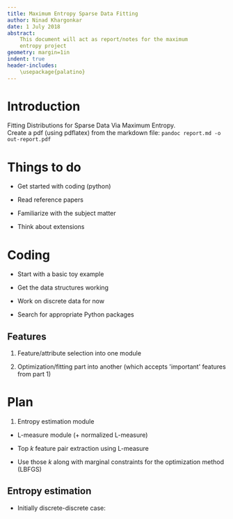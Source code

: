 ```yaml
---
title: Maximum Entropy Sparse Data Fitting
author: Ninad Khargonkar
date: 1 July 2018
abstract:
    This document will act as report/notes for the maximum
    entropy project
geometry: margin=1in
indent: true
header-includes:
    \usepackage{palatino}
---
```


# Introduction

Fitting Distributions for Sparse Data Via Maximum Entropy.  
Create a pdf (using pdflatex) from the markdown file:
`pandoc report.md -o out-report.pdf`


# Things to do

- Get started with coding (python)

- Read reference papers

- Familiarize with the subject matter

- Think about extensions


# Coding

- Start with a basic toy example

- Get the data structures working

- Work on discrete data for now

- Search for appropriate Python packages


## Features 

1. Feature/attribute selection into one module

2. Optimization/fitting part into another (which accepts 'important' features from part 1)


# Plan

1. Entropy estimation module

- L-measure module (+ normalized L-measure)

- Top $k$ feature pair extraction using L-measure

- Use those $k$ along with marginal constraints for the optimization
  method (LBFGS)

## Entropy estimation

- Initially discrete-discrete case: 




































